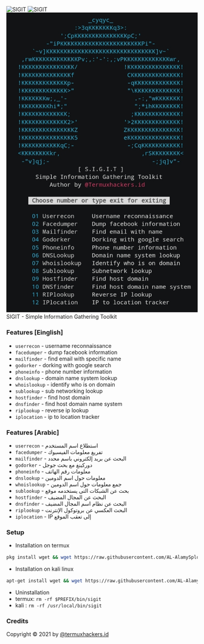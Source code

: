 <img title="SIGIT" src="https://img.shields.io/badge/CODENAME%20-SIGIT-SCRIPT?colorA=grey&colorB=green&style=for-the-badge"> <img title="SIGIT" src="https://img.shields.io/badge/VERSION%20-1.0-SCRIPT?colorA=grey&colorB=green&style=for-the-badge"> 
<img src="https://raw.githubusercontent.com/AL-AlamySploit/SIGIT/main/src/IMG_20210421_133826.jpg">
SIGIT - Simple Information Gathering Toolkit

### Features [Einglish]
- ```userrecon```    - username reconnaissance
- ```facedumper```   - dump facebook information
- ```mailfinder``` - find email with specific name
- ```godorker``` - dorking with google search
- ```phoneinfo``` - phone number information
- ```dnslookup``` - domain name system lookup
- ```whoislookup``` - identify who is on domain
- ```sublookup``` - sub networking lookup
- ```hostfinder``` - find host domain
- ```dnsfinder``` - find host domain name system
- ```riplookup``` - reverse ip lookup
- ```iplocation``` - ip to location tracker

### Features [Arabic]
- ```userrecon```    - استطلاع اسم المستخدم
- ```facedumper```   - تفريغ معلومات الفيسبوك
- ```mailfinder``` - البحث عن بريد إلكتروني باسم محدد
- ```godorker``` - دوركينغ مع بحث جوجل
- ```phoneinfo``` - معلومات رقم الهاتف
- ```dnslookup``` - معلومات حول اسم الدومين
- ```whoislookup``` - جمع معلومات حول اسم الدومين
- ```sublookup``` - بحث عن الشبكات التى يستخدمه موقع
- ```hostfinder``` - البحث عن المجال المضيف
- ```dnsfinder``` - البحث عن نظام اسم المجال المضيف
- ```riplookup``` - البحث العكسي عن بروتوكول الإنترنت
- ```iplocation``` - IP إلى تعقب الموقع


### Setup
- Installation on termux
```bash
pkg install wget && wget https://raw.githubusercontent.com/AL-AlamySploit/SIGIT/main/install.sh && bash install.sh
```
- Installation on kali linux
```bash
apt-get install wget && wget https://raw.githubusercontent.com/AL-AlamySploit/SIGIT/main/installkali.sh && bash installkali.sh
```
- Uninstallation
- termux: ```rm -rf $PREFIX/bin/sigit```
- kali  : ```rm -rf /usr/local/bin/sigit```
### Credits
Copyright © 2021 by <a href="https://facebook.com/Ahmed.ALAlamy7y">@termuxhackers.id</a>
